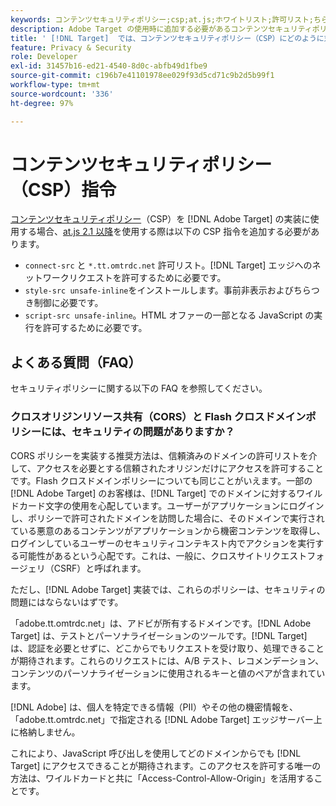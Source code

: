 ```yaml
---
keywords: コンテンツセキュリティポリシー;csp;at.js;ホワイトリスト;許可リスト;ちらつき;事前非表示;事前非表示;事前非表示
description: Adobe Target の使用時に追加する必要があるコンテンツセキュリティポリシー（CSP）指令について説明します。
title: ' [!DNL Target]  では、コンテンツセキュリティポリシー（CSP）にどのように対応しますか？'
feature: Privacy & Security
role: Developer
exl-id: 31457b16-ed21-4540-8d0c-abfb49d1fbe9
source-git-commit: c196b7e41101978ee029f93d5cd71c9b2d5b99f1
workflow-type: tm+mt
source-wordcount: '336'
ht-degree: 97%

---
```


# コンテンツセキュリティポリシー（CSP）指令

[コンテンツセキュリティポリシー](https://en.wikipedia.org/wiki/Content_Security_Policy)（CSP）を [!DNL Adobe Target] の実装に使用する場合、[at.js 2.1 以降](https://developer.adobe.com/target/implement/client-side/atjs/target-atjs-versions/)を使用する際は以下の CSP 指令を追加する必要があります。

* `connect-src` と `*.tt.omtrdc.net` 許可リスト。[!DNL Target] エッジへのネットワークリクエストを許可するために必要です。
* `style-src unsafe-inline`をインストールします。事前非表示およびちらつき制御に必要です。
* `script-src unsafe-inline`。HTML オファーの一部となる JavaScript の実行を許可するために必要です。

## よくある質問（FAQ）

セキュリティポリシーに関する以下の FAQ を参照してください。

### クロスオリジンリソース共有（CORS）と Flash クロスドメインポリシーには、セキュリティの問題がありますか？

CORS ポリシーを実装する推奨方法は、信頼済みのドメインの許可リストを介して、アクセスを必要とする信頼されたオリジンだけにアクセスを許可することです。Flash クロスドメインポリシーについても同じことがいえます。一部の [!DNL Adobe Target] のお客様は、[!DNL Target] でのドメインに対するワイルドカード文字の使用を心配しています。ユーザーがアプリケーションにログインし、ポリシーで許可されたドメインを訪問した場合に、そのドメインで実行されている悪意のあるコンテンツがアプリケーションから機密コンテンツを取得し、ログインしているユーザーのセキュリティコンテキスト内でアクションを実行する可能性があるという心配です。これは、一般に、クロスサイトリクエストフォージェリ（CSRF）と呼ばれます。

ただし、[!DNL Adobe Target] 実装では、これらのポリシーは、セキュリティの問題にはならないはずです。

「adobe.tt.omtrdc.net」は、アドビが所有するドメインです。[!DNL Adobe Target] は、テストとパーソナライゼーションのツールです。[!DNL Target] は、認証を必要とせずに、どこからでもリクエストを受け取り、処理できることが期待されます。これらのリクエストには、A/B テスト、レコメンデーション、コンテンツのパーソナライゼーションに使用されるキーと値のペアが含まれています。

[!DNL Adobe] は、個人を特定できる情報（PII）やその他の機密情報を、「adobe.tt.omtrdc.net」で指定される [!DNL Adobe Target] エッジサーバー上に格納しません。

これにより、JavaScript 呼び出しを使用してどのドメインからでも [!DNL Target] にアクセスできることが期待されます。このアクセスを許可する唯一の方法は、ワイルドカードと共に「Access-Control-Allow-Origin」を活用することです。
